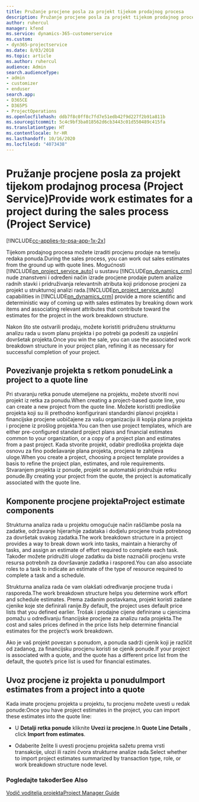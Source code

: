 ```yaml
---
title: Pružanje procjene posla za projekt tijekom prodajnog procesa
description: Pružanje procjene posla za projekt tijekom prodajnog procesa u programu Project Service
author: ruhercul
manager: kfend
ms.service: dynamics-365-customerservice
ms.custom:
- dyn365-projectservice
ms.date: 8/03/2018
ms.topic: article
ms.author: ruhercul
audience: Admin
search.audienceType:
- admin
- customizer
- enduser
search.app:
- D365CE
- D365PS
- ProjectOperations
ms.openlocfilehash: ddb7f8c0ff8c7fd7e51edb42f9d227f2b91a811b
ms.sourcegitcommit: 5c4c9bf3ba018562d6cb3443c01d550489c415fa
ms.translationtype: HT
ms.contentlocale: hr-HR
ms.lasthandoff: 10/16/2020
ms.locfileid: "4073438"
---
```

# <a name="provide-work-estimates-for-a-project-during-the-sales-process-project-service"></a><span data-ttu-id="b1cfc-103">Pružanje procjene posla za projekt tijekom prodajnog procesa (Project Service)</span><span class="sxs-lookup"><span data-stu-id="b1cfc-103">Provide work estimates for a project during the sales process (Project Service)</span></span>

[!INCLUDE[cc-applies-to-psa-app-1x-2x](../includes/cc-applies-to-psa-app-1x-2x.md)]

<span data-ttu-id="b1cfc-104">Tijekom prodajnog procesa možete izraditi procjenu prodaje na temelju redaka ponuda.</span><span class="sxs-lookup"><span data-stu-id="b1cfc-104">During the sales process, you can work out sales estimates from the ground up with quote lines.</span></span> <span data-ttu-id="b1cfc-105">Mogućnosti [!INCLUDE[pn_project_service_auto](../includes/pn-project-service-auto.md)] u sustavu [!INCLUDE[pn_dynamics_crm](../includes/pn-dynamics-crm.md)] nude znanstveni i određeni način izrade procjene prodaje putem analize radnih stavki i pridruživanja relevantnih atributa koji pridonose procjeni za projekt u strukturnoj analizi rada.</span><span class="sxs-lookup"><span data-stu-id="b1cfc-105">[!INCLUDE[pn_project_service_auto](../includes/pn-project-service-auto.md)] capabilities in [!INCLUDE[pn_dynamics_crm](../includes/pn-dynamics-crm.md)] provide a more scientific and deterministic way of coming up with sales estimates by breaking down work items and associating relevant attributes that contribute toward the estimates for the project in the work breakdown structure.</span></span>  
  
 <span data-ttu-id="b1cfc-106">Nakon što ste ostvarili prodaju, možete koristiti pridruženu strukturnu analizu rada u svom planu projekta i po potrebi ga podesiti za uspješni dovršetak projekta.</span><span class="sxs-lookup"><span data-stu-id="b1cfc-106">Once you win the sale, you can use the associated work breakdown structure in your project plan, refining it as necessary for successful completion of your project.</span></span>  
  
## <a name="link-a-project-to-a-quote-line"></a><span data-ttu-id="b1cfc-107">Povezivanje projekta s retkom ponude</span><span class="sxs-lookup"><span data-stu-id="b1cfc-107">Link a project to a quote line</span></span>  
 <span data-ttu-id="b1cfc-108">Pri stvaranju retka ponude utemeljene na projektu, možete stvoriti novi projekt iz retka za ponudu.</span><span class="sxs-lookup"><span data-stu-id="b1cfc-108">When creating a project-based quote line, you can create a new project from the quote line.</span></span> <span data-ttu-id="b1cfc-109">Možete koristiti predloške projekta koji su ili prethodno konfigurirani standardni planovi projekta i financijske procjene uobičajene za vašu organizaciju ili kopija plana projekta i procjene iz prošlog projekta.</span><span class="sxs-lookup"><span data-stu-id="b1cfc-109">You can then use project templates, which are either pre-configured standard project plans and financial estimates common to your organization, or a copy of a project plan and estimates from a past project.</span></span> <span data-ttu-id="b1cfc-110">Kada stvorite projekt, odabir predloška projekta daje osnovu za fino podešavanje plana projekta, procjena te zahtjeva uloge.</span><span class="sxs-lookup"><span data-stu-id="b1cfc-110">When you create a project, choosing a project template provides a basis to refine the project plan, estimates, and role requirements.</span></span> <span data-ttu-id="b1cfc-111">Stvaranjem projekta iz ponude, projekt se automatski pridružuje retku ponude.</span><span class="sxs-lookup"><span data-stu-id="b1cfc-111">By creating your project from the quote, the project is automatically associated with the quote line.</span></span>  
  
## <a name="project-estimate-components"></a><span data-ttu-id="b1cfc-112">Komponente procjene projekta</span><span class="sxs-lookup"><span data-stu-id="b1cfc-112">Project estimate components</span></span>  
 <span data-ttu-id="b1cfc-113">Strukturna analiza rada u projektu omogućuje način raščlambe posla na zadatke, održavanje hijerarhije zadataka i dodjelu procjene truda potrebnog za dovršetak svakog zadatka.</span><span class="sxs-lookup"><span data-stu-id="b1cfc-113">The work breakdown structure in a project provides a way to break down work into tasks, maintain a hierarchy of tasks, and assign an estimate of effort required to complete each task.</span></span> <span data-ttu-id="b1cfc-114">Također možete pridružiti uloge zadatku da biste naznačili procjenu vrste resursa potrebnih za dovršavanje zadatka i raspored.</span><span class="sxs-lookup"><span data-stu-id="b1cfc-114">You can also associate roles to a task to indicate an estimate of the type of resource required to complete a task and a schedule.</span></span>  
  
 <span data-ttu-id="b1cfc-115">Strukturna analiza rada će vam olakšati određivanje procjene truda i rasporeda.</span><span class="sxs-lookup"><span data-stu-id="b1cfc-115">The work breakdown structure helps you determine work effort and schedule estimates.</span></span> <span data-ttu-id="b1cfc-116">Prema zadanim postavkama, projekt koristi zadane cjenike koje ste definirali ranije.</span><span class="sxs-lookup"><span data-stu-id="b1cfc-116">By default, the project uses default price lists that you defined earlier.</span></span> <span data-ttu-id="b1cfc-117">Trošak i prodajne cijene definirane u cjenicima pomažu u određivanju financijske procjene za analizu rada projekta.</span><span class="sxs-lookup"><span data-stu-id="b1cfc-117">The cost and sales prices defined in the price lists help determine financial estimates for the project’s work breakdown.</span></span>  
  
 <span data-ttu-id="b1cfc-118">Ako je vaš projekt povezan s ponudom, a ponuda sadrži cjenik koji je različit od zadanog, za financijsku procjenu koristi se cjenik ponude.</span><span class="sxs-lookup"><span data-stu-id="b1cfc-118">If your project is associated with a quote, and the quote has a different price list from the default, the quote’s price list is used for financial estimates.</span></span>  
  
## <a name="import-estimates-from-a-project-into-a-quote"></a><span data-ttu-id="b1cfc-119">Uvoz procjene iz projekta u ponudu</span><span class="sxs-lookup"><span data-stu-id="b1cfc-119">Import estimates from a project into a quote</span></span>  
 <span data-ttu-id="b1cfc-120">Kada imate procjenu projekta u projektu, tu procjenu možete uvesti u redak ponude:</span><span class="sxs-lookup"><span data-stu-id="b1cfc-120">Once you have project estimates in the project, you can import these estimates into the quote line:</span></span>  
  
-   <span data-ttu-id="b1cfc-121">U **Detalji retka ponude** kliknite **Uvezi iz procjene**.</span><span class="sxs-lookup"><span data-stu-id="b1cfc-121">In **Quote Line Details** , click **Import from estimates**.</span></span> 

-   <span data-ttu-id="b1cfc-122">Odaberite želite li uvesti procjenu projekta sažetu prema vrsti transakcije, ulozi ili razini čvora strukturne analize rada.</span><span class="sxs-lookup"><span data-stu-id="b1cfc-122">Select whether to import project estimates summarized by transaction type, role, or work breakdown structure node level.</span></span>  
  
### <a name="see-also"></a><span data-ttu-id="b1cfc-123">Pogledajte također</span><span class="sxs-lookup"><span data-stu-id="b1cfc-123">See Also</span></span>  
 [<span data-ttu-id="b1cfc-124">Vodič voditelja projekta</span><span class="sxs-lookup"><span data-stu-id="b1cfc-124">Project Manager Guide</span></span>](../psa/project-manager-guide.md)
